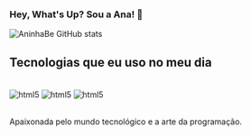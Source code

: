 
### Hey, What's Up? Sou a Ana! 🖖 

![AninhaBe GitHub stats](https://github-readme-stats.vercel.app/api?username=aninhaBe&show_icons=true&theme=dracula)

## Tecnologias que eu uso no meu dia

<div style="display: inline_block"><br/>
    <img align="center"alt="html5" src="https://img.shields.io/badge/HTML5-E34F26?style=for-the-badge&logo=html5&logoColor=white">
    <img align="center"alt="html5" src="https://img.shields.io/badge/CSS3-1572B6?style=for-the-badge&logo=css3&logoColor=white">
    <img align="center"alt="html5" src="https://img.shields.io/badge/JavaScript-F7DF1E?style=for-the-badge&logo=javascript&logoColor=black">
</div><br>

Apaixonada pelo mundo tecnológico e a arte da programação.
